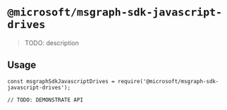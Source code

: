 # `@microsoft/msgraph-sdk-javascript-drives`

> TODO: description

## Usage

```
const msgraphSdkJavascriptDrives = require('@microsoft/msgraph-sdk-javascript-drives');

// TODO: DEMONSTRATE API
```

